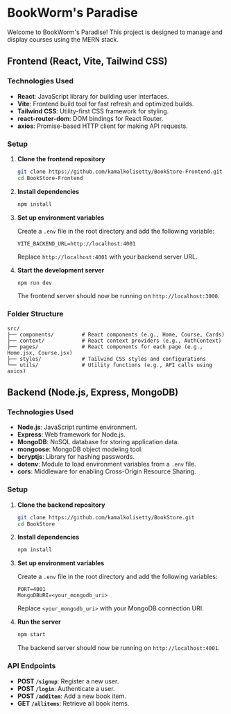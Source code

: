

# BookWorm's Paradise

Welcome to BookWorm's Paradise! This project is designed to manage and display courses using the MERN stack.

## Frontend (React, Vite, Tailwind CSS)

### Technologies Used

- **React**: JavaScript library for building user interfaces.
- **Vite**: Frontend build tool for fast refresh and optimized builds.
- **Tailwind CSS**: Utility-first CSS framework for styling.
- **react-router-dom**: DOM bindings for React Router.
- **axios**: Promise-based HTTP client for making API requests.

### Setup

1. **Clone the frontend repository**

   ```bash
   git clone https://github.com/kamalkolisetty/BookStore-Frontend.git
   cd BookStore-Frontend
   ```

2. **Install dependencies**

   ```bash
   npm install
   ```

3. **Set up environment variables**

   Create a `.env` file in the root directory and add the following variable:

   ```plaintext
   VITE_BACKEND_URL=http://localhost:4001
   ```

   Replace `http://localhost:4001` with your backend server URL.

4. **Start the development server**

   ```bash
   npm run dev
   ```

   The frontend server should now be running on `http://localhost:3000`.

### Folder Structure

```
src/
├── components/         # React components (e.g., Home, Course, Cards)
├── context/            # React context providers (e.g., AuthContext)
├── pages/              # React components for each page (e.g., Home.jsx, Course.jsx)
├── styles/             # Tailwind CSS styles and configurations
└── utils/              # Utility functions (e.g., API calls using axios)
```

## Backend (Node.js, Express, MongoDB)

### Technologies Used

- **Node.js**: JavaScript runtime environment.
- **Express**: Web framework for Node.js.
- **MongoDB**: NoSQL database for storing application data.
- **mongoose**: MongoDB object modeling tool.
- **bcryptjs**: Library for hashing passwords.
- **dotenv**: Module to load environment variables from a `.env` file.
- **cors**: Middleware for enabling Cross-Origin Resource Sharing.

### Setup

1. **Clone the backend repository**

   ```bash
   git clone https://github.com/kamalkolisetty/BookStore.git
   cd BookStore
   ```

2. **Install dependencies**

   ```bash
   npm install
   ```

3. **Set up environment variables**

   Create a `.env` file in the root directory and add the following variables:

   ```plaintext
   PORT=4001
   MongoDBURI=<your_mongodb_uri>
   ```

   Replace `<your_mongodb_uri>` with your MongoDB connection URI.

4. **Run the server**

   ```bash
   npm start
   ```

   The backend server should now be running on `http://localhost:4001`.

### API Endpoints

- **POST `/signup`**: Register a new user.
- **POST `/login`**: Authenticate a user.
- **POST `/additem`**: Add a new book item.
- **GET `/allitems`**: Retrieve all book items.


